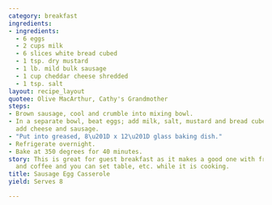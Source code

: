 ```yaml
---
category: breakfast
ingredients:
- ingredients:
  - 6 eggs
  - 2 cups milk
  - 6 slices white bread cubed
  - 1 tsp. dry mustard
  - 1 lb. mild bulk sausage
  - 1 cup cheddar cheese shredded
  - 1 tsp. salt
layout: recipe_layout
quotee: Olive MacArthur, Cathy's Grandmother
steps:
- Brown sausage, cool and crumble into mixing bowl.
- In a separate bowl, beat eggs; add milk, salt, mustard and bread cubes. Stir and
  add cheese and sausage.
- "Put into greased, 8\u201D x 12\u201D glass baking dish."
- Refrigerate overnight.
- Bake at 350 degrees for 40 minutes.
story: This is great for guest breakfast as it makes a good one with fruit or juice
  and coffee and you can set table, etc. while it is cooking.
title: Sausage Egg Casserole
yield: Serves 8

---
```

